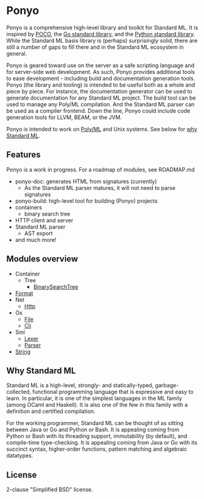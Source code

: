 # Ponyo

Ponyo is a comprehensive high-level library and toolkit for Standard ML. It is inspired
by [POCO](http://pocoproject.org/), the [Go standard library](https://golang.org/pkg/),
and the [Python standard library](https://docs.python.org/3/library/). While
the Standard ML basis library is (perhaps) surprisingly solid, there are
still a number of gaps to fill there and in the Standard ML ecosystem in general.

Ponyo is geared toward use on the server as a safe scripting language and for
server-side web development. As such, Ponyo provides additional tools to ease
development - including build and documentation generation tools. Ponyo
(the library and tooling) is intended to be useful both as a whole and piece by piece.
For instance, the documentation generator can be used to generate documentation
for any Standard ML project. The build tool can be used to manage any Poly/ML
compilation. And the Standard ML parser can be used as a compiler frontend.
Down the line, Ponyo could include code generation tools for LLVM, BEAM, or the JVM.

Ponyo is intended to work on [Poly/ML](https://github.com/polyml/polyml) and Unix
systems. See below for [why Standard ML](#why-standard-ml).

## Features

Ponyo is a work in progress. For a roadmap of modules, see ROADMAP.md

* ponyo-doc: generates HTML from signatures (currently)
  * As the Standard ML parser matures, it will not need to parse signatures
* ponyo-build: high-level tool for building (Ponyo) projects
* containers
  * binary search tree
* HTTP client and server
* Standard ML parser
  * AST export
* and much more!

## Modules overview

* Container
  * Tree
    * [BinarySearchTree](https://github.com/eatonphil/ponyo/blob/master/ponyo/Container/Tree/BinarySearchTree.sml)
* [Format](https://github.com/eatonphil/ponyo/blob/master/ponyo/Format/FormatExport.sml)
* Net
  * [Http](https://github.com/eatonphil/ponyo/tree/master/ponyo/Net/Http)
* Os
  * [File](https://github.com/eatonphil/ponyo/blob/master/ponyo/Os/File.sml)
  * [Cli](https://github.com/eatonphil/ponyo/blob/master/ponyo/Os/Cli/CliExport.sml)
* Sml
  * [Lexer](https://github.com/eatonphil/ponyo/blob/master/ponyo/Sml/Lexer.sml)
  * [Parser](https://github.com/eatonphil/ponyo/blob/master/ponyo/Sml/Parser.sml)
* [String](https://github.com/eatonphil/ponyo/blob/master/ponyo/String/StringExport.sml)

## Why Standard ML

Standard ML is a high-level, strongly- and statically-typed, garbage-collected,
functional programming language that is expressive and easy to learn. In particular,
it is one of the simplest languages in the ML family (among OCaml and Haskell).
It is also one of the few in this family with a definition and certified compilation.

For the working programmer, Standard ML can be thought of as sitting between Java or
Go and Python or Bash. It is appealing coming from Python or Bash with its threading
support, immutability (by default), and compile-time type-checking. It is appealing
coming from Java or Go with its succinct syntax, higher-order functions, pattern
matching and algebraic datatypes.

## License

2-clause "Simplified BSD" license.